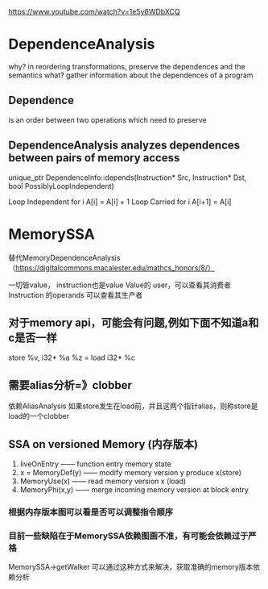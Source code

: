 https://www.youtube.com/watch?v=1e5y6WDbXCQ


# DependenceAnalysis
why?
in reordering transformations, preserve the dependences and the semantics
what?
gather information about the dependences of a program

## Dependence
is an order between two operations which need to preserve

## DependenceAnalysis analyzes dependences between pairs of memory access
unique_ptr<Dependence> DependenceInfo::depends(Instruction* Src, Instruction* Dst, bool PossiblyLoopIndependent)
  
  Loop Independent
  for i
     A[i] = A[i] + 1
  Loop Carried
  for i
     A[i+1] = A[i]





# MemorySSA
替代MemoryDependenceAnalysis （https://digitalcommons.macalester.edu/mathcs_honors/8/）

一切皆value， instruction也是value
Value的 user，可以查看其消费者
Instruction 的operands 可以查看其生产者

## 对于memory api，可能会有问题,例如下面不知道a和c是否一样
store %v, i32* %a
%z = load i32* %c
## 需要alias分析=》clobber
依赖AliasAnalysis
如果store发生在load前，并且这两个指针alias，则称store是load的一个clobber

## SSA on versioned Memory (内存版本)
1. liveOnEntry —— function entry memory state
2. x = MemoryDef(y) —— modify memory version y produce x(store)
3. MemoryUse(x) —— read memory version x (load)
4. MemoryPhi(x,y) —— merge incoming memory version at block entry
### 根据内存版本图可以看是否可以调整指令顺序
### 目前一些缺陷在于MemorySSA依赖图画不准，有可能会依赖过于严格
MemorySSA->getWalker 可以通过这种方式来解决，获取准确的memory版本依赖分析
